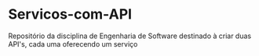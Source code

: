 # Servicos-com-API
Repositório da disciplina de Engenharia de Software destinado à criar duas API's, cada uma oferecendo um serviço
